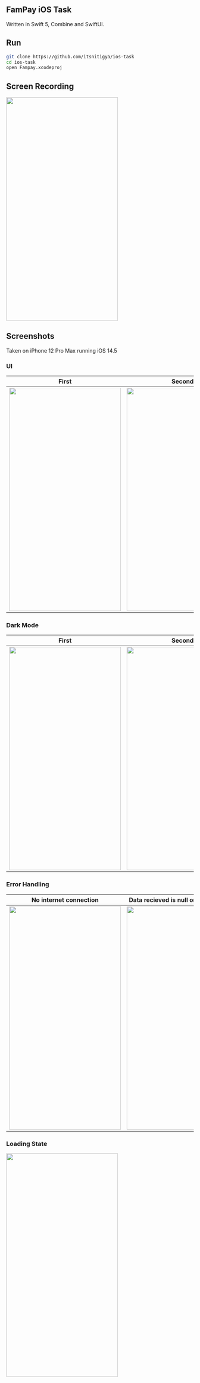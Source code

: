 ## FamPay iOS Task

Written in Swift 5, Combine and SwiftUI.

## Run

``` bash
git clone https://github.com/itsnitigya/ios-task
cd ios-task
open Fampay.xcodeproj
```

## Screen Recording


<img src="https://user-images.githubusercontent.com/40539705/122652487-cce9c180-d15c-11eb-9e00-b404198a1dc5.mp4" width="300" height="600" />




## Screenshots

Taken on iPhone 12 Pro Max running iOS 14.5

### UI

First          |  Second
:-------------------------:|:-------------------------:
<img src="https://user-images.githubusercontent.com/40539705/122652293-b0995500-d15b-11eb-97a7-718323b0982c.PNG" width="300" height="600" /> | <img src="https://user-images.githubusercontent.com/40539705/122652295-b3944580-d15b-11eb-9494-f898579703b2.PNG" width="300" height="600" />

### Dark Mode

First          |  Second
:-------------------------:|:-------------------------:
<img src="https://user-images.githubusercontent.com/40539705/122652297-b858f980-d15b-11eb-8534-0ad7f09f50dc.PNG" width="300" height="600" /> | <img src="https://user-images.githubusercontent.com/40539705/122652298-babb5380-d15b-11eb-8e64-843d5a2009b1.PNG" width="300" height="600" />

### Error Handling

 No internet connection          |  Data recieved is null or not in format. 
:-------------------------:|:-------------------------:
<img src="https://user-images.githubusercontent.com/40539705/122654780-52746e00-d16b-11eb-9b27-bcc42f1b9ebb.PNG" width="300" height="600" /> | <img src="https://user-images.githubusercontent.com/40539705/122654784-57d1b880-d16b-11eb-9db7-c59760f77b5d.PNG" width="300" height="600" />

### Loading State

<img src="https://user-images.githubusercontent.com/40539705/122654775-4a1c3300-d16b-11eb-952e-d4b8573ae3d2.PNG" width="300" height="600" /> 




